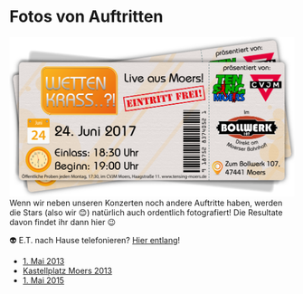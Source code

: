# Fotos von Auftritten
![TEN SING Moers Logo](../../footage/banner2017/WettenKrass-Ticket-cutout-500dpi-01.png)
Wenn wir neben unseren Konzerten noch andere Auftritte haben, werden die Stars (also wir :blush:) natürlich auch ordentlich fotografiert! Die Resultate davon findet ihr dann hier :wink:

:alien: E.T. nach Hause telefonieren? [Hier entlang](../../Links.md)!

* [1. Mai 2013](https://www.flickr.com/gp/tsmoers/17DKJk)
* [Kastellplatz Moers 2013](https://www.flickr.com/gp/tsmoers/7xC5AB)
* [1. Mai 2015](https://www.flickr.com/gp/tsmoers/W5F6gb)

